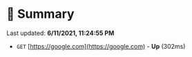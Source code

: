 # 📖 Summary
Last updated: **6/11/2021, 11:24:55 PM**

- `GET` [https://google.com](https://google.com) - **Up** (302ms)
